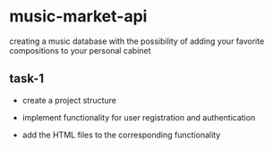 # music-market-api
creating a music database with the possibility of adding your favorite compositions to your personal cabinet

## task-1

- create a project structure

- implement functionality for user registration and authentication

- add the HTML files to the corresponding functionality
